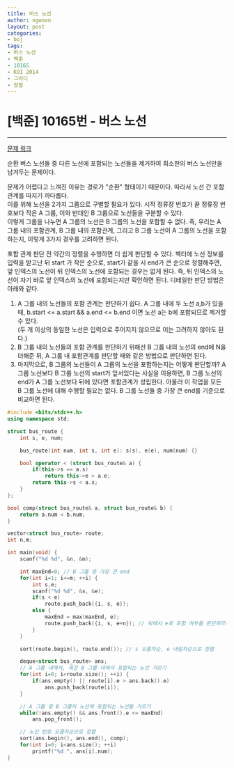 ```yaml
---
title: 버스 노선
author: ngwoon
layout: post
categories:
- boj
tags:
- 버스 노선
- 백준
- 10165
- KOI 2014
- 그리디
- 정렬
---
```


# [백준] 10165번 - 버스 노선
- - -

[문제 링크](https://www.acmicpc.net/problem/10165)

순환 버스 노선들 중 다른 노선에 포함되는 노선들을 제거하여 최소한의 버스 노선만을 남겨두는 문제이다.

문제가 어렵다고 느껴진 이유는 경로가 "순환" 형태이기 때문이다. 따라서 노선 간 포함관계를 따지기 까다롭다.<br/>
이를 위해 노선을 2가지 그룹으로 구별할 필요가 있다. 시작 정류장 번호가 끝 정류장 번호보다 작은 A 그룹, 이와 반대인 B 그룹으로 노선들을 구분할 수 있다.<br/>
이렇게 그룹을 나누면 A 그룹의 노선은 B 그룹의 노선을 포함할 수 없다. 즉, 우리는 A 그룹 내의 포함관계, B 그룹 내의 포함관계, 그리고 B 그룹 노선이 A 그룹의 노선을 포함하는지, 이렇게 3가지 경우를 고려하면 된다.

포함 관계 판단 전 약간의 정렬을 수행하면 더 쉽게 판단할 수 있다. 벡터에 노선 정보를 입력을 받고난 뒤 start 가 작은 순으로, start가 같을 시 end가 큰 순으로 정렬해주면, 앞 인덱스의 노선이 뒤 인덱스의 노선에 포함되는 경우는 없게 된다. 즉, 뒤 인덱스의 노선이 자기 바로 앞 인덱스의 노선에 포함되는지만 확인하면 된다. 디테일한 판단 방법은 아래와 같다.

1. A 그룹 내의 노선들의 포함 관계는 판단하기 쉽다. A 그룹 내에 두 노선 a,b가 있을 때, b.start <= a.start && a.end <= b.end 이면 노선 a는 b에 포함되므로 제거할 수 있다.<br/>
(두 개 이상의 동일한 노선은 입력으로 주어지지 않으므로 이는 고려하지 않아도 된다.)
2. B 그룹 내의 노선들의 포함 관계를 판단하기 위해선 B 그룹 내의 노선의 end에 N을 더해준 뒤, A 그룹 내 포함관계를 판단할 때와 같은 방법으로 판단하면 된다.<br/>
3. 마지막으로, B 그룹의 노선들이 A 그룹의 노선을 포함하는지는 어떻게 판단할까? A 그룹 노선보다 B 그룹 노선의 start가 앞서있다는 사실을 이용하면, B 그룹 노선의 end가 A 그룹 노선보다 뒤에 있다면 포함관계가 성립한다. 아울러 이 작업을 모든 B 그룹 노선에 대해 수행할 필요는 없다. B 그룹 노선들 중 가장 큰 end를 기준으로 비교하면 된다.

```cpp
#include <bits/stdc++.h>
using namespace std;

struct bus_route {
    int s, e, num;

    bus_route(int num, int s, int e): s(s), e(e), num(num) {}

    bool operator < (struct bus_route& a) {
        if(this->s == a.s)
            return this->e > a.e;
        return this->s < a.s;
    }
};

bool comp(struct bus_route& a, struct bus_route& b) {
    return a.num < b.num;
}

vector<struct bus_route> route;
int n,m;

int main(void) {
    scanf("%d %d", &n, &m);

    int maxEnd=0; // B 그룹 중 가장 큰 end
    for(int i=1; i<=m; ++i) {
        int s,e;
        scanf("%d %d", &s, &e);
        if(s < e)
            route.push_back({i, s, e});
        else {
            maxEnd = max(maxEnd, e);
            route.push_back({i, s, e+n}); // 뒤에서 e로 포함 여부를 판단하므로 B 그룹의 노선은 e+n으로 저장
        }
    }

    sort(route.begin(), route.end()); // s 오름차순, e 내림차순으로 정렬

    deque<struct bus_route> ans;
    // A 그룹 내에서, 혹은 B 그룹 내에서 포함되는 노선 거르기
    for(int i=0; i<route.size(); ++i) {
        if(ans.empty() || route[i].e > ans.back().e)
            ans.push_back(route[i]);
    }

    // A 그룹 중 B 그룹의 노선에 포함되는 노선들 거르기
    while(!ans.empty() && ans.front().e <= maxEnd)
        ans.pop_front();

    // 노선 번호 오름차순으로 정렬
    sort(ans.begin(), ans.end(), comp);
    for(int i=0; i<ans.size(); ++i)
        printf("%d ", ans[i].num);
}
```

